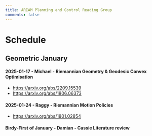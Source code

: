 ```yaml
---
title: ARIAM Planning and Control Reading Group
comments: false
---
```

# Schedule 
## Geometric January

#### 2025-01-17 - Michael - Riemannian Geometry & Geodesic Convex Optimisation
- https://arxiv.org/abs/2209.15539
- https://arxiv.org/abs/1806.06373

#### 2025-01-24 - Raggy - Riemannian Motion Policies
- https://arxiv.org/abs/1801.02854


#### Birdy-First of January - Damian - Cassie Literature review 
